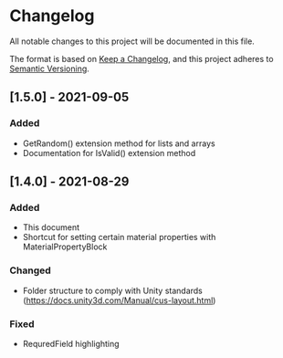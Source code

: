 # Changelog
All notable changes to this project will be documented in this file.

The format is based on [Keep a Changelog](https://keepachangelog.com/en/1.0.0/),
and this project adheres to [Semantic Versioning](https://semver.org/spec/v2.0.0.html).

## [1.5.0] - 2021-09-05
### Added
- GetRandom() extension method for lists and arrays
- Documentation for IsValid() extension method

## [1.4.0] - 2021-08-29
### Added
- This document
- Shortcut for setting certain material properties with MaterialPropertyBlock

### Changed
- Folder structure to comply with Unity standards (https://docs.unity3d.com/Manual/cus-layout.html)

### Fixed
- RequredField highlighting